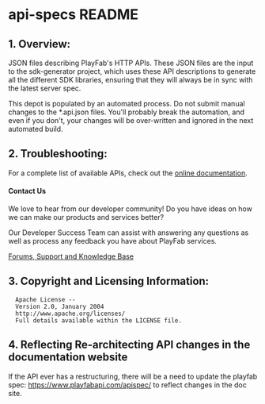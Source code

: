 # api-specs README

## 1. Overview:

JSON files describing PlayFab's HTTP APIs. These JSON files are the input to the sdk-generator project, which uses these API descriptions to generate all the different SDK libraries, ensuring that they will always be in sync with the latest server spec.

This depot is populated by an automated process.  Do not submit manual changes to the *.api.json files.  You'll probably break the automation, and even if you don't, your changes will be over-written and ignored in the next automated build.

## 2. Troubleshooting:

For a complete list of available APIs, check out the [online documentation](http://api.playfab.com/Documentation/).

#### Contact Us
We love to hear from our developer community! 
Do you have ideas on how we can make our products and services better? 

Our Developer Success Team can assist with answering any questions as well as process any feedback you have about PlayFab services.

[Forums, Support and Knowledge Base](https://support.playfab.com/support/home)


## 3. Copyright and Licensing Information:

```
  Apache License -- 
  Version 2.0, January 2004
  http://www.apache.org/licenses/
  Full details available within the LICENSE file.
```

## 4. Reflecting Re-architecting API changes in the documentation website
If the API ever has a restructuring, there will be a need to update the playfab spec: https://www.playfabapi.com/apispec/ to reflect changes in the doc site.